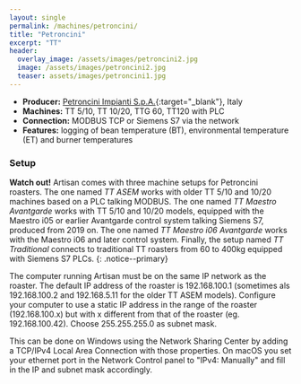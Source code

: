 ```yaml
---
layout: single
permalink: /machines/petroncini/
title: "Petroncini"
excerpt: "TT"
header:
  overlay_image: /assets/images/petroncini2.jpg
  image: /assets/images/petroncini2.jpg
  teaser: assets/images/petroncini1.jpg
---
```

* __Producer:__ [Petroncini Impianti S.p.A.](https://www.petroncini.com/){:target="_blank"}, Italy
* __Machines:__ TT 5/10, TT 10/20, TTG 60, TT120 with PLC
* __Connection:__ MODBUS TCP or Siemens S7 via the network
* __Features:__ logging of bean temperature (BT), environmental temperature (ET) and burner temperatures


### Setup

**Watch out!** Artisan comes with three machine setups for Petroncini roasters. The one named _TT ASEM_ works with older TT 5/10 and 10/20 machines based on a PLC talking MODBUS. The one named _TT Maestro Avantgarde_ works with TT 5/10 and 10/20 models, equipped with the Maestro i05 or earlier Avantgarde control system talking Siemens S7, produced from 2019 on. The one named _TT Maestro i06 Avantgarde_ works with the Maestro i06 and later control system. Finally, the setup named _TT Traditional_ connects to  traditional TT roasters from 60 to 400kg equipped with Siemens S7 PLCs.
{: .notice--primary}

The computer running Artisan must be on the same IP network as the roaster. The default IP address of the roaster is 192.168.100.1 (sometimes als 192.168.100.2 and 192.168.5.11 for the older TT ASEM models). Configure your computer to use a static IP address in the range of the roaster (192.168.100.x) but with x different from that of the roaster (eg. 192.168.100.42). Choose 255.255.255.0 as subnet mask. 
 
This can be done on Windows using the Network Sharing Center by adding a TCP/IPv4 Local Area Connection with those properties. On macOS you set your ethernet port in the Network Control panel to "IPv4: Manually" and fill in the IP and subnet mask accordingly.